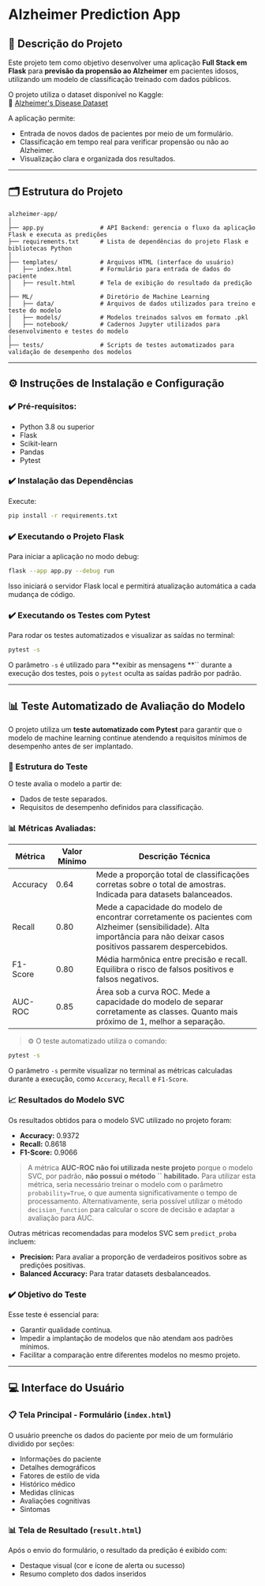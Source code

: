 # Alzheimer Prediction App

## 📖 Descrição do Projeto

Este projeto tem como objetivo desenvolver uma aplicação **Full Stack em Flask** para **previsão da propensão ao Alzheimer** em pacientes idosos, utilizando um modelo de classificação treinado com dados públicos.

O projeto utiliza o dataset disponível no Kaggle:\
🔗 [Alzheimer's Disease Dataset](https://www.kaggle.com/datasets/rabieelkharoua/alzheimers-disease-dataset)

A aplicação permite:

- Entrada de novos dados de pacientes por meio de um formulário.
- Classificação em tempo real para verificar propensão ou não ao Alzheimer.
- Visualização clara e organizada dos resultados.

---

## 🗂️ Estrutura do Projeto

```text
alzheimer-app/
│
├── app.py                # API Backend: gerencia o fluxo da aplicação Flask e executa as predições
├── requirements.txt      # Lista de dependências do projeto Flask e bibliotecas Python
│
├── templates/            # Arquivos HTML (interface do usuário)
│   ├── index.html        # Formulário para entrada de dados do paciente
│   ├── result.html       # Tela de exibição do resultado da predição
│
├── ML/                   # Diretório de Machine Learning
│   ├── data/             # Arquivos de dados utilizados para treino e teste do modelo
│   ├── models/           # Modelos treinados salvos em formato .pkl
│   ├── notebook/         # Cadernos Jupyter utilizados para desenvolvimento e testes do modelo
│
├── tests/                # Scripts de testes automatizados para validação de desempenho dos modelos
```

---

## ⚙️ Instruções de Instalação e Configuração

### ✔️ Pré-requisitos:

- Python 3.8 ou superior
- Flask
- Scikit-learn
- Pandas
- Pytest

### ✔️ Instalação das Dependências

Execute:

```bash
pip install -r requirements.txt
```

### ✔️ Executando o Projeto Flask

Para iniciar a aplicação no modo debug:

```bash
flask --app app.py --debug run
```

Isso iniciará o servidor Flask local e permitirá atualização automática a cada mudança de código.

### ✔️ Executando os Testes com Pytest

Para rodar os testes automatizados e visualizar as saídas no terminal:

```bash
pytest -s
```

O parâmetro `-s` é utilizado para \*\*exibir as mensagens \*\*\`\` durante a execução dos testes, pois o `pytest` oculta as saídas padrão por padrão.

---

## 📊 Teste Automatizado de Avaliação do Modelo

O projeto utiliza um **teste automatizado com Pytest** para garantir que o modelo de machine learning continue atendendo a requisitos mínimos de desempenho antes de ser implantado.

### 📂 Estrutura do Teste

O teste avalia o modelo a partir de:

- Dados de teste separados.
- Requisitos de desempenho definidos para classificação.

### 📊 Métricas Avaliadas:

| Métrica  | Valor Mínimo | Descrição Técnica                                                                                                                                                          |
| -------- | ------------ | -------------------------------------------------------------------------------------------------------------------------------------------------------------------------- |
| Accuracy | 0.64         | Mede a proporção total de classificações corretas sobre o total de amostras. Indicada para datasets balanceados.                                                           |
| Recall   | 0.80         | Mede a capacidade do modelo de encontrar corretamente os pacientes com Alzheimer (sensibilidade). Alta importância para não deixar casos positivos passarem despercebidos. |
| F1-Score | 0.80         | Média harmônica entre precisão e recall. Equilibra o risco de falsos positivos e falsos negativos.                                                                         |
| AUC-ROC  | 0.85         | Área sob a curva ROC. Mede a capacidade do modelo de separar corretamente as classes. Quanto mais próximo de 1, melhor a separação.                                        |

> ⚙️ O teste automatizado utiliza o comando:

```bash
pytest -s
```

O parâmetro `-s` permite visualizar no terminal as métricas calculadas durante a execução, como `Accuracy`, `Recall` e `F1-Score`.

### 📈 Resultados do Modelo SVC

Os resultados obtidos para o modelo SVC utilizado no projeto foram:

- **Accuracy:** 0.9372
- **Recall:** 0.8618
- **F1-Score:** 0.9066

> A métrica **AUC-ROC não foi utilizada neste projeto** porque o modelo SVC, por padrão, **não possui o método **``** habilitado.** Para utilizar esta métrica, seria necessário treinar o modelo com o parâmetro `probability=True`, o que aumenta significativamente o tempo de processamento. Alternativamente, seria possível utilizar o método `decision_function` para calcular o score de decisão e adaptar a avaliação para AUC.

Outras métricas recomendadas para modelos SVC sem `predict_proba` incluem:

- **Precision:** Para avaliar a proporção de verdadeiros positivos sobre as predições positivas.
- **Balanced Accuracy:** Para tratar datasets desbalanceados.

### ✔️ Objetivo do Teste

Esse teste é essencial para:

- Garantir qualidade contínua.
- Impedir a implantação de modelos que não atendam aos padrões mínimos.
- Facilitar a comparação entre diferentes modelos no mesmo projeto.

---

## 💻 Interface do Usuário

### 📋 Tela Principal - Formulário (`index.html`)

O usuário preenche os dados do paciente por meio de um formulário dividido por seções:

- Informações do paciente
- Detalhes demográficos
- Fatores de estilo de vida
- Histórico médico
- Medidas clínicas
- Avaliações cognitivas
- Sintomas

### 📊 Tela de Resultado (`result.html`)

Após o envio do formulário, o resultado da predição é exibido com:

- Destaque visual (cor e ícone de alerta ou sucesso)
- Resumo completo dos dados inseridos
